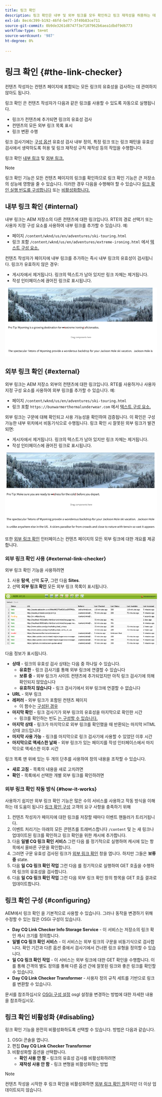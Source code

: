 ```yaml
---
title: 링크 확인
description: 링크 확인은 내부 및 외부 링크를 모두 확인하고 링크 재작성을 허용하는 데 도움이 됩니다.
exl-id: 8ec4c399-b192-46fd-be77-3f49b83ce711
source-git-commit: 0b9de3261d8747f3e7107962b6aea1dbdf9d6773
workflow-type: tm+mt
source-wordcount: '987'
ht-degree: 0%

---
```


# 링크 확인 {#the-link-checker}

컨텐츠 작성자는 컨텐츠 페이지에 포함되는 모든 링크의 유효성을 검사하는 데 관여하지 않아도 됩니다.

링크 확인 은 컨텐츠 작성자가 다음과 같은 링크를 사용할 수 있도록 자동으로 실행됩니다.

* 링크가 컨텐츠에 추가되면 링크의 유효성 검사
* 컨텐츠의 모든 외부 링크 목록 표시
* 링크 변환 수행

링크 검사기에는 [구성 옵션](#configuring) 유효성 검사 내부 정의, 특정 링크 또는 링크 패턴을 유효성 검사에서 생략하도록 허용 및 링크 재작성 규칙 재작성 등의 작업을 수행합니다.

링크 확인 [내부 링크](#internal) 및 [외부 링크.](#external)

>[!NOTE]
>
>링크 확인 기능은 모든 컨텐츠 페이지의 링크를 확인하므로 링크 확인 기능은 큰 저장소의 성능에 영향을 줄 수 있습니다. 이러한 경우 다음을 수행해야 할 수 있습니다 [링크 확인 실행 빈도를 구성합니다](#configuring) 또는 [비활성화합니다.](#disabling)

## 내부 링크 확인 {#internal}

내부 링크는 AEM 저장소의 다른 컨텐츠에 대한 링크입니다. RTE의 경로 선택기 또는 사용자 지정 구성 요소를 사용하여 내부 링크를 추가할 수 있습니다. 예:

* 페이지 `/content/wknd/us/en/adventures/ski-touring.html`
* 링크 포함 `/content/wknd/us/en/adventures/extreme-ironing.html` 에서 [텍스트 구성 요소.](https://experienceleague.adobe.com/docs/experience-manager-core-components/using/components/text.html)

컨텐츠 작성자가 페이지에 내부 링크를 추가하는 즉시 내부 링크의 유효성이 검사됩니다. 링크가 유효하지 않은 경우:

* 게시자에서 제거됩니다. 링크의 텍스트가 남아 있지만 링크 자체는 제거됩니다.
* 작성 인터페이스에 끊어진 링크로 표시됩니다.

![페이지를 작성할 때 끊어진 내부 링크](assets/link-checker-invalid-link-internal.png)

## 외부 링크 확인 {#external}

외부 링크는 AEM 저장소 외부의 컨텐츠에 대한 링크입니다. RTE를 사용하거나 사용자 지정 구성 요소를 사용하여 외부 링크를 추가할 수 있습니다. 예:

* 페이지 `/content/wknd/us/en/adventures/ski-touring.html`
* 링크 포함 `https://bunwarmerthermalunderwear.com` 에서 [텍스트 구성 요소.](https://experienceleague.adobe.com/docs/experience-manager-core-components/using/components/text.html)

외부 링크는 구문에 대해 확인되고 사용 가능성을 확인하여 검증됩니다. 이 확인은 구성 가능한 내부 위치에서 비동기식으로 수행됩니다. 링크 확인 시 잘못된 외부 링크가 발견되면:

* 게시자에서 제거됩니다. 링크의 텍스트가 남아 있지만 링크 자체는 제거됩니다.
* 작성 인터페이스에 끊어진 링크로 표시됩니다.

![페이지를 작성할 때 끊어진 내부 링크](assets/link-checker-invalid-link-external.png)

또한 [외부 링크 확인](#external-link-checker) 인터페이스는 컨텐츠 페이지의 모든 외부 링크에 대한 개요를 제공합니다.

### 외부 링크 확인 사용 {#external-link-checker}

외부 링크 확인 기능을 사용하려면

1. 사용 **탐색**, 선택 **도구**, 그런 다음 **Sites**.
1. 선택 **외부 링크 확인** 모든 외부 링크 목록이 표시됩니다.

![외부 링크 확인 창](assets/external-link-checker.png)

다음 정보가 표시됩니다.

* **상태** - 링크의 유효성 검사 상태는 다음 중 하나일 수 있습니다.
   * **유효한** - 링크 검사기를 통해 외부 링크에 연결할 수 있습니다
   * **보류 중** - 외부 링크가 사이트 컨텐츠에 추가되었지만 아직 링크 검사기에 의해 확인되지 않았습니다
   * **유효하지 않습니다** - 링크 검사기에서 외부 링크에 연결할 수 없습니다
* **URL** - 외부 링크
* **레퍼러** - 외부 링크가 포함된 컨텐츠 페이지
   * 이 함수는 [구성된 경우](#configuring)
* **마지막 확인** - 링크 검사기가 외부 링크의 유효성을 마지막으로 확인한 시간
   * 링크를 확인하는 빈도 [는 구성할 수 있습니다.](#configuring)
* **마지막 상태** - 링크가 마지막으로 외부 링크를 확인했을 때 반환되는 마지막 HTML 상태 코드입니다
* **마지막 사용 가능** - 링크를 마지막으로 링크 검사기에 사용할 수 있었던 이후 시간
* **마지막으로 액세스한 날짜** - 외부 링크가 있는 페이지를 작성 인터페이스에서 마지막으로 액세스한 이후 시간

링크 목록 맨 위에 있는 두 개의 단추를 사용하여 창의 내용을 조작할 수 있습니다.

* **새로 고침** - 목록의 내용을 새로 고치려면
* **확인** - 목록에서 선택한 개별 외부 링크를 확인하려면

### 외부 링크 확인 작동 방식 {#how-it-works}

사용하기 쉽지만 외부 링크 확인 기능은 많은 수의 서비스를 사용하고 작동 방식을 이해하는 데 도움이 됩니다 [링크 확인 구성](#configuring) 고객의 요구 사항을 충족하기 위해

1. 컨텐츠 작성자가 페이지에 대한 링크를 저장할 때마다 이벤트 핸들러가 트리거됩니다.
1. 이벤트 처리기는 아래의 모든 콘텐츠를 트래버스합니다 `/content` 및 는 새 링크나 업데이트된 링크를 확인하고 링크 확인을 위한 캐시에 추가합니다.
1. 다음 **일별 CQ 링크 확인 서비스** 그런 다음 를 정기적으로 실행하여 캐시에 있는 항목에서 올바른 구문을 확인합니다.
1. 그러면 구문 유효성 검사된 링크가 [외부 링크 확인](#external-link-checker) 창을 엽니다. 하지만 그들은 **보류 중** state.
1. 다음 **일 CQ 링크 확인 작업** 그런 다음 를 정기적으로 실행하여 GET 호출을 수행하여 링크의 유효성을 검사합니다.
1. 다음 **일 CQ 링크 확인 작업** 그런 다음 외부 링크 확인 창의 항목을 GET 호출 결과로 업데이트합니다.

## 링크 확인 구성 {#configuring}

AEM에서 링크 확인 을 기본적으로 사용할 수 있습니다. 그러나 동작을 변경하기 위해 수정할 수 있는 많은 OSGi 구성이 있습니다.

* **Day CQ Link Checker Info Storage Service** - 이 서비스는 저장소의 링크 확인 캐시 크기를 정의합니다.
* **일별 CQ 링크 확인 서비스** - 이 서비스는 외부 링크의 구문을 비동기식으로 검사합니다. 확인 기간과 다른 옵션 중에서 검사기에서 건너뛴 링크 유형을 정의할 수 있습니다.
* **일 CQ 링크 확인 작업** - 이 서비스는 외부 링크에 대한 GET 확인을 수행합니다. 이를 통해 간격의 별도 정의를 통해 다른 옵션 간에 잘못된 링크와 좋은 링크를 확인할 수 있습니다.
* **Day CQ Link Checker Transformer** - 사용자 정의 규칙 세트를 기반으로 링크를 변환할 수 있습니다.

문서를 참조하십시오 [OSGi 구성 설정](/help/sites-deploying/osgi-configuration-settings.md) osgI 설정을 변경하는 방법에 대한 자세한 내용을 참조하십시오.

## 링크 확인 비활성화 {#disabling}

링크 확인 기능을 완전히 비활성화하도록 선택할 수 있습니다. 방법은 다음과 같습니다.

1. OSGi 콘솔을 엽니다.
1. 편집 **Day CQ Link Checker Transformer**
1. 비활성화할 옵션을 선택합니다.
   * **확인 사용 안 함** - 링크의 유효성 검사를 비활성화하려면
   * **재작성 사용 안 함** - 링크 변형을 비활성화하는 방법

>[!NOTE]
>
>컨텐츠 작성을 시작한 후 링크 확인을 비활성화하면 [외부 링크 확인 창](#external-link-checker)하지만 더 이상 업데이트되지 않습니다.
